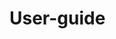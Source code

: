 <!--
This folder contains user-facing documentation for the Oregon Dark Sky Dashboard.
-->
# User-guide